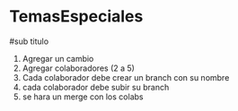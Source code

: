 # TemasEspeciales
#sub titulo

1. Agregar un cambio 
2. Agregar colaboradores (2 a 5)
3. Cada colaborador debe crear un branch con su nombre
4. cada colaborador debe subir su branch
5. se hara un merge con los colabs

